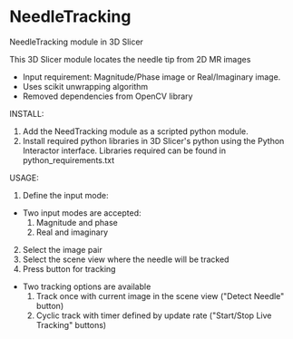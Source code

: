# NeedleTracking
NeedleTracking module in 3D Slicer

This 3D Slicer module locates the needle tip from 2D MR images
- Input requirement: 
    Magnitude/Phase image or Real/Imaginary image. 
- Uses scikit unwrapping algorithm
- Removed dependencies from OpenCV library


INSTALL:
1. Add the NeedTracking module as a scripted python module. 
2. Install required python libraries in 3D Slicer's python using the Python Interactor interface. 
Libraries required can be found in python_requirements.txt

USAGE: 
1. Define the input mode:
- Two input modes are accepted:
    1. Magnitude and phase
    2. Real and imaginary
2. Select the image pair
3. Select the scene view where the needle will be tracked
4. Press button for tracking
- Two tracking options are available
    1. Track once with current image in the scene view ("Detect Needle" button)
    2. Cyclic track with timer defined by update rate ("Start/Stop Live Tracking" buttons) 

